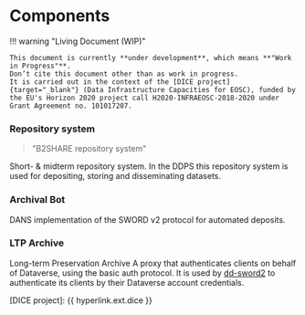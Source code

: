 Components
==========

!!! warning "Living Document (WIP)"

    This document is currently **under development**, which means **"Work in Progress"**.  
    Don’t cite this document other than as work in progress.  
    It is carried out in the context of the [DICE project]{target="_blank"} (Data Infrastructure Capacities for EOSC), funded by the EU's Horizon 2020 project call H2020-INFRAEOSC-2018-2020 under Grant Agreement no. 101017207.


### Repository system

> "B2SHARE repository system"

Short- & midterm repository system. In the DDPS this repository system is used for depositing, storing and disseminating datasets.


### Archival Bot

DANS implementation of the SWORD v2 protocol for automated deposits.


### LTP Archive

Long-term Preservation Archive A proxy that authenticates clients on behalf of Dataverse, using the basic auth protocol. It is used by [dd-sword2](#dd-sword2) to authenticate its clients by
their Dataverse account credentials.

[DICE project]: {{ hyperlink.ext.dice }}